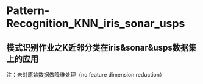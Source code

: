 # Pattern-Recognition_KNN_iris_sonar_usps

## 模式识别作业之K近邻分类在iris&sonar&usps数据集上的应用

注：未对原始数据做降维处理（no feature dimension reduction）
